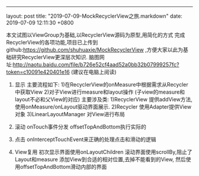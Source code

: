 ---
layout: post
title:  "2019-07-09-MockRecyclerView之旅.markdown"
date:   2019-07-09 12:11:30 +0800

本文试图以ViewGroup为基础,以RecyclerView源码为原型,用简化的方式
完成RecyclerView的各项功能,项目已上传到github:https://github.com/shuhuaxie/MockRecyclerView
,方便大家以此为基础研究RecyclerView更深层次知识.
脑图网址:http://naotu.baidu.com/file/b726e52cf4aad52a0bb32b07999257fc?token=c10091e420401e16
(建议在电脑上阅读)
1. 显示
主要流程如下:
1)在RecyclerView的onMeasure中根据需求从Recycler中获取View
2)对子View进行measure和layout操作
(子view的measure和layout不必和父View的对应)
主要涉及类:
1)RecyclerView
提供addView方法,使用onMeasure/onLayout驱动界面展示.
2)Recycler
使用Adapter提供View对象
3)LinearLayoutManager
对View进行布局

2. 滚动
onTouch事件分发
offsetTopAndBottom执行实际的

3. 点击
onInterceptTouchEvent来正确的处理点击和滑动的逻辑

4. View复用
初次显示界面使用onLayoutChildren
滚动界面使用scrollBy,阻止了Layout和measure
添加View到合适的相对位置,去掉不能看到的View,
然后使用offsetTopAndBottom滑动内部的界面


